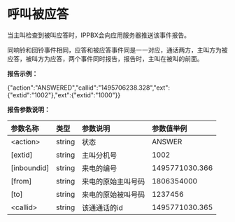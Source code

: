 # 呼叫被应答

当主叫检查到被叫应答时，IPPBX会向应用服务器推送该事件报告。

同响铃和回铃事件相同，应答和被应答事件同是一一对应，通话两方，主叫方为被应答，被叫方为应答，两个事件同时报告，报告时，主叫在被叫的前面。

**报告示例：**

{"action":"ANSWERED","callid":"1495706238.328","ext":{"extid":"1002"},"ext":{"extid":"1000"}}

**报告参数说明：**

| 参数名称 | 类型 | 参数说明 | 参数值举例 |
| :--- | :--- | :--- | :--- |
| &lt;action&gt; | string | 状态 | ANSWER |
| \[extid\] | string | 主叫分机号 | 1002 |
| \[inboundid\] | string | 来电的编号 | 1495771030.366 |
| \[from\] | string | 来电的原始主叫号码 | 1806354000 |
| \[to\] | string | 来电的原始被叫号码 | 1237456 |
| &lt;callid&gt; | string | 该通通话的id | 1495771030.365 |



